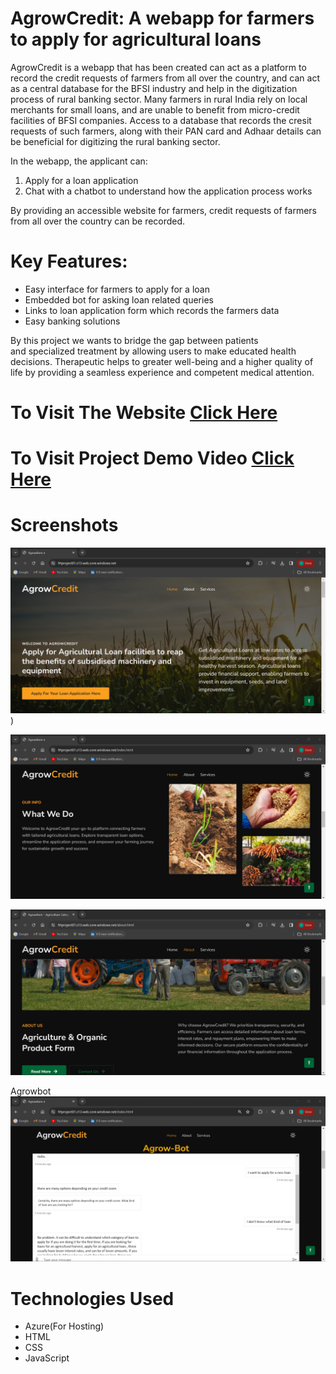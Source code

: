 # AgrowCredit: A webapp for farmers to apply for agricultural loans 

AgrowCredit is a webapp that has been created can act as a platform to record the credit requests of farmers from all over the country, and can act as a central database for the BFSI industry and help in the digitization process of rural banking sector. Many farmers in rural India rely on local merchants for small loans, and are unable to benefit from micro-credit facilities of BFSI companies. Access to a database that records the cresit requests of such farmers, along with their PAN card and Adhaar details can be beneficial for digitizing the rural banking sector.

In the webapp, the applicant can:
1. Apply for a loan application
2. Chat with a chatbot to understand how the application process works 

By providing an accessible website for farmers, credit requests of farmers from all over the country can be recorded.

# Key Features:

* Easy interface for farmers to apply for a loan
* Embedded bot for asking loan related queries
* Links to loan application form which records the farmers data
* Easy banking solutions

 By this project we wants to bridge the gap between patients and specialized treatment by allowing users to make educated health decisions. Therapeutic helps to greater well-being and a higher quality of life by providing a seamless experience and competent medical attention.

# To Visit The Website  [Click Here](https://frtproject01.z13.web.core.windows.net/)

# To Visit Project Demo Video [Click Here](https://youtu.be/eu1fgNNxg9o)

# Screenshots

![image](https://raw.githubusercontent.com/ishanrahman02/frt-project/master/assets/stuff/frt1.jpg))

![image](https://raw.githubusercontent.com/ishanrahman02/frt-project/master/assets/stuff/frt2.jpg)

![image](https://raw.githubusercontent.com/ishanrahman02/frt-project/master/assets/stuff/frt3.jpg)

Agrowbot
![image](https://raw.githubusercontent.com/ishanrahman02/frt-project/master/assets/stuff/chatbot.jpg)

# Technologies Used
- Azure(For Hosting)
- HTML
- CSS
- JavaScript






